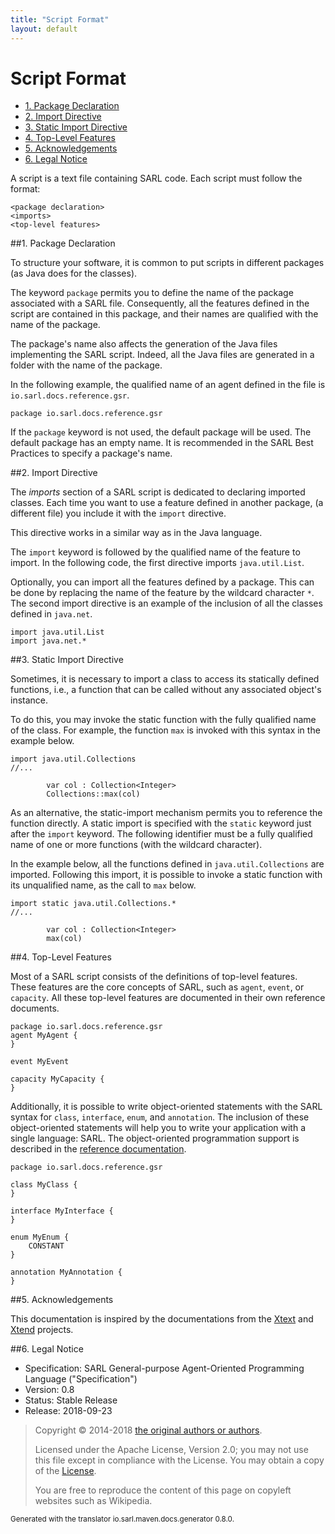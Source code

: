 ```yaml
---
title: "Script Format"
layout: default
---
```


# Script Format


<ul class="page_outline" id="page_outline">

<li><a href="#1-package-declaration">1. Package Declaration</a></li>
<li><a href="#2-import-directive">2. Import Directive</a></li>
<li><a href="#3-static-import-directive">3. Static Import Directive</a></li>
<li><a href="#4-top-level-features">4. Top-Level Features</a></li>
<li><a href="#5-acknowledgements">5. Acknowledgements</a></li>
<li><a href="#6-legal-notice">6. Legal Notice</a></li>

</ul>


A script is a text file containing SARL code. Each script must follow the format:

	<package declaration>
	<imports>
	<top-level features>


##1. Package Declaration

To structure your software, it is common to put scripts in different packages (as Java does for the classes).

The keyword `package` permits you to define the name of the package associated with a
SARL file. Consequently, all the features defined in the script are contained in this package,
and their names are qualified with the name of the package.

The package's name also affects the generation of the Java files implementing the SARL script. Indeed,
all the Java files are generated in a folder with the name of the package.

In the following example, the qualified name of an agent defined in the file is `io.sarl.docs.reference.gsr`.

```sarl
package io.sarl.docs.reference.gsr
```


<note> If the `package` keyword is not used, the default package will be used. The default
package has an empty name. It is recommended in the SARL Best Practices to specify a package's
name.</note> 


##2. Import Directive

The _imports_ section of a SARL script is dedicated to declaring imported classes.
Each time you want to use a feature defined in another package, (a different file)
you include it with the `import` directive.

<note>This directive works in a similar way as in the Java language.</note>

The `import` keyword is followed by the qualified name of the feature to import.
In the following code, the first directive imports `java.util.List`.

Optionally, you can import all the features defined by a package.
This can be done by replacing the name of the feature by the
wildcard character `*`. The second import directive is an example of the inclusion of
all the classes defined in `java.net`.

```sarl
import java.util.List
import java.net.*
```



##3. Static Import Directive

Sometimes, it is necessary to import a class to access its statically defined functions,
i.e., a function that can be called without any associated object's instance.

To do this, you may invoke the static function with the fully qualified name of the
class. For example, the function `max` is invoked with this syntax in the example below.

```sarl
import java.util.Collections
//...

		var col : Collection<Integer>
		Collections::max(col)
```



As an alternative, the static-import mechanism permits you to reference the function directly.
A static import is specified with the `static` keyword just after the `import` keyword.
The following identifier must be a fully qualified name of one or more functions (with the
wildcard character).

In the example below, all the functions defined in `java.util.Collections` are imported.
Following this import, it is possible to invoke a static function with its unqualified
name, as the call to `max` below.

```sarl
import static java.util.Collections.*
//...

		var col : Collection<Integer>
		max(col)
```



##4. Top-Level Features

Most of a SARL script consists of the definitions of top-level features. These features are the
core concepts of SARL, such as `agent`, `event`, or `capacity`.
All these top-level features are documented in their own reference documents.

```sarl
package io.sarl.docs.reference.gsr
agent MyAgent {
}

event MyEvent

capacity MyCapacity {
}
```



Additionally, it is possible to write object-oriented statements with
the SARL syntax for `class`, `interface`, `enum`, and `annotation`.
The inclusion of these object-oriented statements will help you to write your
application with a single language: SARL. The object-oriented programmation support
is described in the [reference documentation](../OOP.html).

```sarl
package io.sarl.docs.reference.gsr

class MyClass {
}

interface MyInterface {
}

enum MyEnum {
	CONSTANT
}

annotation MyAnnotation {
}
```




##5. Acknowledgements

This documentation is inspired by the documentations from the
[Xtext](https://www.eclipse.org/Xtext/documentation.html) and
[Xtend](https://www.eclipse.org/xtend/documentation.html) projects.

##6. Legal Notice

* Specification: SARL General-purpose Agent-Oriented Programming Language ("Specification")
* Version: 0.8
* Status: Stable Release
* Release: 2018-09-23

> Copyright &copy; 2014-2018 [the original authors or authors](http://www.sarl.io/about/index.html).
>
> Licensed under the Apache License, Version 2.0;
> you may not use this file except in compliance with the License.
> You may obtain a copy of the [License](http://www.apache.org/licenses/LICENSE-2.0).
>
> You are free to reproduce the content of this page on copyleft websites such as Wikipedia.

<small>Generated with the translator io.sarl.maven.docs.generator 0.8.0.</small>